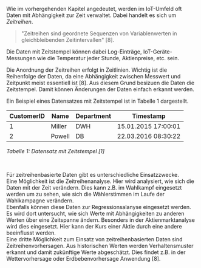 Wie im vorhergehenden Kapitel angedeutet, werden im IoT-Umfeld oft Daten mit Abhängigkeit zur Zeit verwaltet.
Dabei handelt es sich um _Zeitreihen_.

> "Zeitreihen sind geordnete Sequenzen von Variablenwerten in gleichbleibenden Zeitintervallen" [8].

Die Daten mit Zeitstempel können dabei Log-Einträge, IoT-Geräte-Messungen wie die Temperatur jeder Stunde, Aktienpreise, etc. sein.

Die Anordnung der Zeitreihen erfolgt in Zeitlinien.
Wichtig ist die Reihenfolge der Daten, da eine Abhängigkeit zwischen Messwert und Zeitpunkt meist essentiell ist [8].
Aus diesem Grund besizuen die Daten die Zeitstempel.
Damit können Änderungen der Daten einfach erkannt werden.

Ein Beispiel eines Datensatzes mit Zeitstempel ist in Tabelle 1 dargestellt.

| CustomerID | Name   | Department | Timestamp           |
| ---------- | ------ | ---------- | ------------------- |
| 1          | Miller | DWH        | 15.01.2015 17:00:01 |
| 2          | Powell | DB         | 22.03.2016 08:30:22 |

_Tabelle 1: Datensatz mit Zeitstempel [1]_

<br>

Für zeitreihenbasierte Daten gibt es unterschiedliche Einsatzzwecke.<br>
Eine Möglichkeit ist die Zeitreihenanalyse.
Hier wird analysiert, wie sich die Daten mit der Zeit verändern.
Dies kann z.B. im Wahlkampf eingesetzt werden um zu sehen, wie sich die Wählerstimmen im Laufe der Wahlkampagne verändern.<br>
Ebenfalls können diese Daten zur Regressionsalanyse eingesetzt werden.
Es wird dort untersucht, wie sich Werte mit Abhängigkeiten zu anderen Werten über eine Zeitspanne ändern.
Besonders in der Aktienmarktanalyse wird dies eingesetzt.
Hier kann der Kurs einer Aktie durch eine andere beeinflusst werden.<br>
Eine dritte Möglichkeit zum Einsatz von zeitreihenbasierten Daten sind Zeitreihenvorhersagen.
Aus historischen Werten werden Verhaltensmuster erkannt und damit zukünftige Werte abgeschätzt.
Dies findet z.B. in der Wettervorhersage oder Erdbebenvorhersage Anwendung [8].
